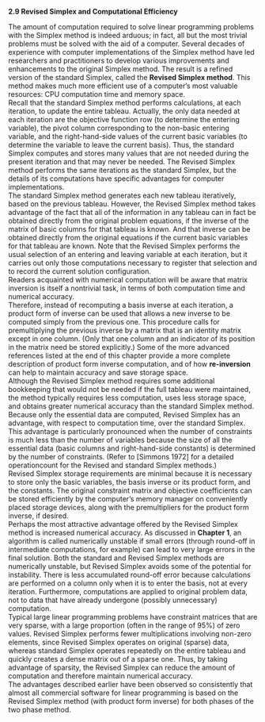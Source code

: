 **2.9 Revised Simplex and Computational Efficiency**

The amount of computation required to solve linear programming problems with the Simplex method is indeed arduous; in fact, all but the most trivial problems must be solved with the aid of a computer. Several decades of experience with computer implementations of the Simplex method have led researchers and practitioners to develop various improvements and enhancements to the original Simplex method. The result is a refined version of the standard Simplex, called the **Revised Simplex method**. This method makes much more efficient use of a computer’s most valuable resources: CPU computation time and memory space. <br>
Recall that the standard Simplex method performs calculations, at each iteration, to update the entire tableau. Actually, the only data needed at each iteration are the objective function row (to determine the entering variable), the pivot column corresponding to the non-basic entering variable, and the right-hand-side values of the current basic variables (to determine the variable to leave the current basis). Thus, the standard Simplex computes and stores many values that are not needed during the present iteration and that may never be needed. The Revised Simplex method performs the same iterations as the standard Simplex, but the details of its computations have specific advantages for computer implementations. <br>
The standard Simplex method generates each new tableau iteratively, based on the previous tableau. However, the Revised Simplex method takes advantage of the fact that all of the information in any tableau can in fact be obtained directly from the original problem equations, if the inverse of the matrix of basic columns for that tableau is known. And that inverse can be obtained directly from the original equations if the current basic variables for that tableau are known. Note that the Revised Simplex performs the usual selection of an entering and leaving variable at each iteration, but it carries out only those computations necessary to register that selection and to record the current solution configuration. <br>
Readers acquainted with numerical computation will be aware that matrix inversion is itself a nontrivial task, in terms of both computation time and numerical accuracy. <br>
Therefore, instead of recomputing a basis inverse at each iteration, a product form of inverse can be used that allows a new inverse to be computed simply from the previous one. This procedure calls for premultiplying the previous inverse by a matrix that is an identity matrix except in one column. (Only that one column and an indicator of its position in the matrix need be stored explicitly.) Some of the more advanced references listed at the end of this chapter provide a more complete description of product form inverse computation, and of how **re-inversion** can help to maintain accuracy and save storage space. <br>
Although the Revised Simplex method requires some additional bookkeeping that 
would not be needed if the full tableau were maintained, the method typically requires less computation, uses less storage space, and obtains greater numerical accuracy than the standard Simplex method. <br>
Because only the essential data are computed, Revised Simplex has an advantage, with respect to computation time, over the standard Simplex. This advantage is particularly pronounced when the number of constraints is much less than the number of variables because the size of all the essential data (basic columns and right-hand-side constants) is determined by the number of constraints. (Refer to [Simmons 1972] for a detailed operationcount for the Revised and standard Simplex methods.) <br> 
Revised Simplex storage requirements are minimal because it is necessary to store only the basic variables, the basis inverse or its product form, and the constants. The original constraint matrix and objective coefficients can be stored efficiently by the computer’s memory manager on conveniently placed storage devices, along with the premultipliers for the product form inverse, if desired. <br> 
Perhaps the most attractive advantage offered by the Revised Simplex method is increased numerical accuracy. As discussed in **Chapter 1**, an algorithm is called numerically unstable if small errors (through round-off in intermediate computations, for example) can lead to very large errors in the final solution. Both the standard and Revised Simplex methods are numerically unstable, but Revised Simplex avoids some of the potential for instability. There is less accumulated round-off error because calculations are performed on a column only when it is to enter the basis, not at every iteration. Furthermore, computations are applied to original problem data, not to data that have already undergone (possibly unnecessary) computation. <br> 
Typical large linear programming problems have constraint matrices that are very sparse, with a large proportion (often in the range of 95%) of zero values. Revised Simplex performs fewer multiplications involving non-zero elements, since Revised Simplex operates on original (sparse) data, whereas standard Simplex operates repeatedly on the entire tableau and quickly creates a dense matrix out of a sparse one. Thus, by taking advantage of sparsity, the Revised Simplex can reduce the amount of computation and therefore maintain numerical accuracy. <br> 
The advantages described earlier have been observed so consistently that almost all commercial software for linear programming is based on the Revised Simplex method (with product form inverse) for both phases of the two phase method.